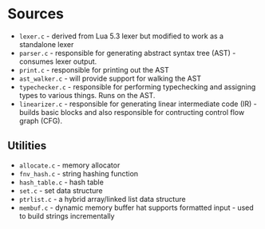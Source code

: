 # Sources

* `lexer.c` - derived from Lua 5.3 lexer but modified to work as a standalone lexer
* `parser.c` - responsible for generating abstract syntax tree (AST) - consumes lexer output.
* `print.c` - responsible for printing out the AST
* `ast_walker.c` - will provide support for walking the AST
* `typechecker.c` - responsible for performing typechecking and assigning types to various things. Runs on the AST.
* `linearizer.c` - responsible for generating linear intermediate code (IR) - builds basic blocks and also responsible for contructing control flow graph (CFG).

## Utilities

* `allocate.c` - memory allocator
* `fnv_hash.c` - string hashing function
* `hash_table.c` - hash table
* `set.c` - set data structure
* `ptrlist.c` - a hybrid array/linked list data structure
* `membuf.c` - dynamic memory buffer hat supports formatted input - used to build strings incrementally
